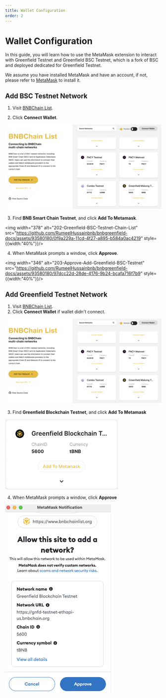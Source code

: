 ```yaml
---
title: Wallet Configuration
order: 2
---
```


# Wallet Configuration

In this guide, you will learn how to use the MetaMask extension to interact with Greenfield Testnet and
Greenfield BSC Testnet, which is a fork of BSC and deployed dedicated for Greenfield Testnet.

We assume you have installed MetaMask and have an account, if not, please refer to [MetaMask](https://metamask.io/download/)
to install it.

## Add BSC Testnet Network
1. Visit [BNBChain List](https://www.bnbchainlist.org/).

2. Click **Connect Wallet**.


![connect-wallet](../../../static/asset/201-Connect-Wallet.png)

3. Find **BNB Smart Chain Testnet**, and click **Add To Metamask**.

<img width="378" alt="202-Greenfield-BSC-Testnet-Chain-List" src="https://github.com/RumeelHussainbnb/bnbgreenfield-docs/assets/93580180/0f9a229a-11cd-4f27-a895-b584a0ac4219"  style={{width:"40%"}}/>


4. When MetaMask prompts a window, click **Approve**.

<img width="346" alt="203-Approve-Add-Greenfield-BSC-Testnet" src="https://github.com/RumeelHussainbnb/bnbgreenfield-docs/assets/93580180/97dcc22d-28de-4176-9b24-bcafa716f7b9" style={{width:"40%"}}/>

## Add Greenfield Testnet Network
1. Visit [BNBChain List](https://www.bnbchainlist.org/).
2. Click **Connect Wallet** if wallet didn't connect.

![connect-wallet](../../../static/asset/201-Connect-Wallet.png)

3. Find **Greenfield Blockchain Testnet**, and click **Add To Metamask**


![greenfield-chain-list](../../../static/asset/204-Greenfield-Testnet-Chain-List.png)

4. When MetaMask prompts a window, click **Approve**

![approve-greenfield-testnet](../../../static/asset/205-Approve-Add-Greenfield-Testnet.png)

